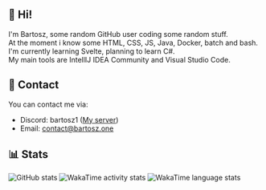 ## 👋 Hi!
I'm Bartosz, some random GitHub user coding some random stuff.  
At the moment i know some HTML, CSS, JS, Java, Docker, batch and bash.  
I'm currently learning Svelte, planning to learn C#.   
My main tools are IntellIJ IDEA Community and Visual Studio Code.   

## 📨 Contact
You can contact me via:
- Discord: bartosz1 ([My server](https://discord.gg/FcFebUD9wG))
- Email: [contact@bartosz.one](mailto:contact@bartosz.one)

## 📊 Stats
![GitHub stats](https://github-readme-stats.vercel.app/api?username=bartosz11&show_icons=true&theme=dark)
![WakaTime activity stats](https://wakatime.com/share/@a84327e8-d17a-4fa2-b904-dbf93bdffa18/8c36c738-0e86-4975-b6cc-390179539496.svg)
![WakaTime language stats](https://wakatime.com/share/@a84327e8-d17a-4fa2-b904-dbf93bdffa18/596cc708-afd2-4954-a1c4-7e9c3ecdf7f0.svg)


